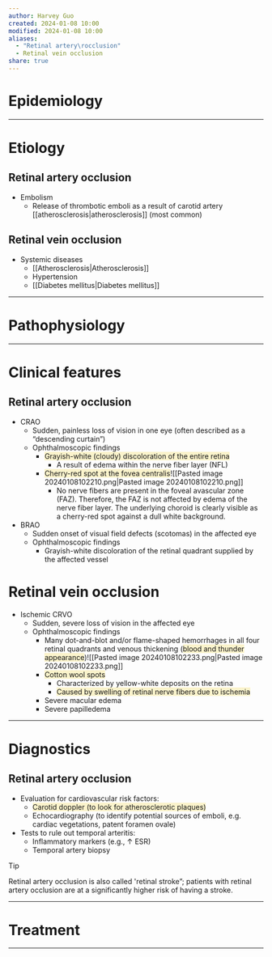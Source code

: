 ```yaml
---
author: Harvey Guo
created: 2024-01-08 10:00
modified: 2024-01-08 10:00
aliases:
  - "Retinal artery\rocclusion"
  - Retinal vein occlusion
share: true
---
```

# Epidemiology


---
# Etiology
## Retinal artery occlusion
- Embolism
	- Release of thrombotic emboli as a result of carotid artery [[atherosclerosis|atherosclerosis]] (most common)
## Retinal vein occlusion
- Systemic diseases
	- [[Atherosclerosis|Atherosclerosis]]
	- Hypertension
	- [[Diabetes mellitus|Diabetes mellitus]]

---
# Pathophysiology


---
# Clinical features
## Retinal artery occlusion
- CRAO
	- Sudden, painless loss of vision in one eye (often described as a “descending curtain”)
	- Ophthalmoscopic findings
		- <span style="background:rgba(240, 200, 0, 0.2)">Grayish-white (cloudy) discoloration of the entire retina </span>
			- A result of edema within the nerve fiber layer (NFL)
		- <span style="background:rgba(240, 200, 0, 0.2)">Cherry-red spot at the fovea centralis</span>![[Pasted image 20240108102210.png|Pasted image 20240108102210.png]]
			- No nerve fibers are present in the foveal avascular zone (FAZ). Therefore, the FAZ is not affected by edema of the nerve fiber layer. The underlying choroid is clearly visible as a cherry-red spot against a dull white background.
- BRAO
	- Sudden onset of visual field defects (scotomas) in the affected eye
	- Ophthalmoscopic findings
		- Grayish-white discoloration of the retinal quadrant supplied by the affected vessel
# Retinal vein occlusion
- Ischemic CRVO
	- Sudden, severe loss of vision in the affected eye
	- Ophthalmoscopic findings
		- Many dot-and-blot and/or flame-shaped hemorrhages in all four retinal quadrants and venous thickening (<span style="background:rgba(240, 200, 0, 0.2)">blood and thunder appearance</span>)![[Pasted image 20240108102233.png|Pasted image 20240108102233.png]]
		- <span style="background:rgba(240, 200, 0, 0.2)">Cotton wool spots</span>
			- Characterized by yellow-white deposits on the retina
			- <span style="background:rgba(240, 200, 0, 0.2)">Caused by swelling of retinal nerve fibers due to ischemia</span>
		- Severe macular edema
		- Severe papilledema

---
# Diagnostics
## Retinal artery occlusion
- Evaluation for cardiovascular risk factors: 
	- <span style="background:rgba(240, 200, 0, 0.2)">Carotid doppler (to look for atherosclerotic plaques)</span>
	- Echocardiography (to identify potential sources of emboli, e.g. cardiac vegetations, patent foramen ovale)
- Tests to rule out temporal arteritis:
	- Inflammatory markers (e.g., ↑ ESR)
	- Temporal artery biopsy

>[!tip] 
>Retinal artery occlusion is also called 'retinal stroke”; patients with retinal artery occlusion are at a significantly higher risk of having a stroke.

---
# Treatment


---
